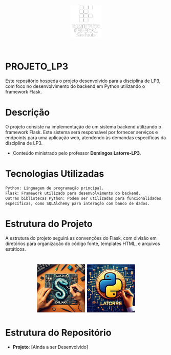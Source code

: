  <h1 align="center">
    <img align="center" alt="React" height="100" width="100" src="https://github.com/GustavoEmiliano/GustavoEmiliano/blob/main/assets/1704307563178.png" alt="Instituto Federal"><br><br>

# PROJETO_LP3
Este repositório hospeda o projeto desenvolvido para a disciplina de LP3, com foco no desenvolvimento do backend em Python utilizando o framework Flask.
# Descrição
O projeto consiste na implementação de um sistema backend utilizando o framework Flask. Este sistema será responsável por fornecer serviços e endpoints para uma aplicação web, atendendo às demandas específicas da disciplina de LP3. 
 - Conteúdo ministrado pelo professor **Domingos Latorre-LP3**.

# Tecnologias Utilizadas

    Python: Linguagem de programação principal.
    Flask: Framework utilizado para desenvolvimento do backend.
    Outras bibliotecas Python: Podem ser utilizadas para funcionalidades específicas, como SQLAlchemy para interação com banco de dados.

# Estrutura do Projeto

A estrutura do projeto seguirá as convenções do Flask, com divisão em diretórios para organização do código fonte, templates HTML, e arquivos estáticos.

  <h1 align="center">
   <img alt="Gustavo" style="margin: 0 auto;" height="150" width="150"  src="https://github.com/GustavoEmiliano/estudos-lp3/blob/main/assets/OIG3%20(1).jpeg" alt="Gustavo">
    <img alt="Gustavo" style="margin: 0 auto;" height="150" width="150" src="https://github.com/GustavoEmiliano/estudos-lp3/blob/main/assets/result.jpg" alt="Gustavo">

 # Estrutura do Repositório
 -  **Projeto**: [Ainda a ser Desenvolvido]
